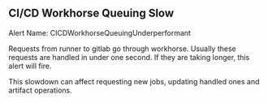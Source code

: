 ## CI/CD Workhorse Queuing Slow
Alert Name: CICDWorkhorseQueuingUnderperformant

Requests from runner to gitlab go through workhorse. Usually these requests are handled in under one second. If they are taking longer, this alert will fire.

This slowdown can affect requesting new jobs, updating handled ones and artifact operations.
